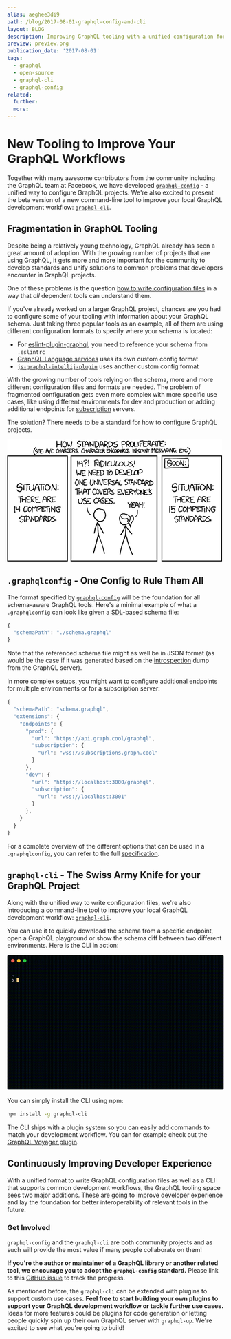 ```yaml
---
alias: aeghee3di9
path: /blog/2017-08-01-graphql-config-and-cli
layout: BLOG
description: Improving GraphQL tooling with a unified configuration format and the graphql-cli to support local development workflows.
preview: preview.png
publication_date: '2017-08-01'
tags:
  - graphql
  - open-source
  - graphql-cli
  - graphql-config
related:
  further:
  more:
---
```


# New Tooling to Improve Your GraphQL Workflows

Together with many awesome contributors from the community including the GraphQL team at Facebook, we have developed [`graphql-config`](https://github.com/graphcool/graphql-config) - a unified way to configure GraphQL projects. We're also excited to present the beta version of a new command-line tool to improve your local GraphQL development workflow: [`graphql-cli`](https://github.com/graphcool/graphql-cli). 

## Fragmentation in GraphQL Tooling

Despite being a relatively young technology, GraphQL already has seen a great amount of adoption. With the growing number of projects that are using GraphQL, it gets more and more important for the community to develop standards and unify solutions to common problems that developers encounter in GraphQL projects.

One of these problems is the question [how to write configuration files](https://github.com/graphcool/graphql-config/issues/16) in a way that *all* dependent tools can understand them. 

If you've already worked on a larger GraphQL project, chances are you had to configure some of your tooling with information about your GraphQL schema. Just taking three popular tools as an example, all of them are using different configuration formats to specify where your schema is located:

* For [eslint-plugin-graphql](https://medium.com/r/?url=https%3A%2F%2Fgithub.com%2Fapollostack%2Feslint-plugin-graphql), you need to reference your schema from  `.eslintrc`
* [GraphQL Language services](https://medium.com/r/?url=https%3A%2F%2Fgithub.com%2Fgraphql%2Fgraphql-language-service) uses its own custom config format
* [`js-graphql-intellij-plugin`](https://medium.com/r/?url=https%3A%2F%2Fgithub.com%2Fjimkyndemeyer%2Fjs-graphql-intellij-plugin) uses another custom config format

With the growing number of tools relying on the schema, more and more different configuration files and formats are needed. The problem of fragmented configuration gets even more complex with more specific use cases, like using different environments for dev and production or adding additional endpoints for [subscription](https://www.graph.cool/docs/reference/simple-api/subscriptions-aip7oojeiv/) servers.

The solution? There needs to be a standard for how to configure GraphQL projects.

![](./standards.png)

## `.graphqlconfig` - One Config to Rule Them All

The format specified by [`graphql-config`](https://github.com/graphcool/graphql-config)  will be the foundation for all schema-aware GraphQL tools. Here's a minimal example of what a `.graphqlconfig` can look like given a [SDL](https://www.graph.cool/docs/faq/graphql-sdl-schema-definition-language-kr84dktnp0/)-based schema file:

```js
{
  "schemaPath": "./schema.graphql"
}
```

Note that the referenced schema file might as well be in JSON format (as would be the case if it was generated based on the [introspection](https://www.graph.cool/docs/faq/graphql-introspection-queries-shoe5xailo/) dump from the GraphQL server).

In more complex setups, you might want to configure additional endpoints for multiple environments or for a subscription server:

```js
{
  "schemaPath": "schema.graphql",
  "extensions": {
    "endpoints": {
      "prod": {
        "url": "https://api.graph.cool/graphql",
        "subscription": {
          "url": "wss://subscriptions.graph.cool"
        }
      },
      "dev": {
        "url": "https://localhost:3000/graphql",
        "subscription": {
          "url": "wss://localhost:3001"
        }
      },
    }
  }
}
```

For a complete overview of the different options that can be used in a `.graphqlconfig`, you can refer to the full [specification](https://github.com/graphcool/graphql-config/blob/master/specification.md#use-cases). 


## `graphql-cli` - The Swiss Army Knife for your GraphQL Project

Along with the unified way to write configuration files, we're also introducing a command-line tool to improve your local GraphQL development workflow: [`graphql-cli`](https://github.com/graphcool/graphql-cli).

You can use it to quickly download the schema from a specific endpoint, open a GraphQL playground or show the schema diff between two different environments. Here is the CLI in action:

![](./demo.gif)

You can simply install the CLI using npm:

```bash
npm install -g graphql-cli
```

The CLI ships with a plugin system so you can easily add commands to match your development workflow. You can for example check out the [GraphQL Voyager plugin](https://github.com/graphcool/graphql-cli-voyager).


## Continuously Improving Developer Experience

With a unified format to write GraphQL configuration files as well as a CLI that supports common development workflows, the GraphQL tooling space sees two major additions. These are going to improve developer experience and lay the foundation for better interoperability of relevant tools in the future.

### Get Involved

`graphql-config` and the `graphql-cli` are both community projects and as such will provide the most value if many people collaborate on them!

**If you're the author or maintainer of a GraphQL library or another related tool, we encourage you to adopt the `graphql-config` standard.** Please link to this [GitHub issue](https://github.com/graphcool/graphql-config/issues/27) to track the progress. 

As mentioned before, the `graphql-cli` can be extended with plugins to support custom use cases. **Feel free to start building your own plugins to support your GraphQL development workflow or tackle further use cases.** Ideas for more features could be plugins for code generation or letting people quickly spin up their own GraphQL server with `graphql-up`. We're excited to see what you're going to build!
